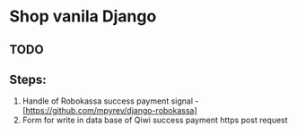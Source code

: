 # Shop vanila Django

## TODO

## Steps:

1. Handle of Robokassa success payment signal - [https://github.com/mpyrev/django-robokassa]
2. Form for write in data base of Qiwi success payment https post request
